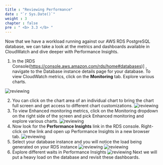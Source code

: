 ```yaml
---
title : "Reviewing Performance"
date : "`r Sys.Date()`"
weight : 3
chapter : false
pre : " <b> 3.3 </b> "
---
```


Now that we have a workload running against our AWS RDS PostgreSQL database, we can take a look at the metrics and dashboards available in CloudWatch and dive deeper with Performance Insights.

1. In the [RDS Console(https://console.aws.amazon.com/rds/home#databases)] , navigate to the Database instance details page for your database. To view CloudWatch metrics, click on the **Monitoring** tab. Explore various charts.

![reviewing](/images/3/3-3/1.png)

2. You can click on the chart area of an individual chart to bring the chart full screen and get access to different chart customizations.
![reviewing](/images/3/3-3/2.png)
3. To view Enhanced monitoring metrics, click on the Monitoring dropdown on the right side of the screen and pick Enhanced monitoring and explore various charts.
![reviewing](/images/3/3-3/3.png)
4. Now look for the **Performance Insights** link in the RDS console. Right-click on the link and open up Performance Insights in a new browser tab.
![reviewing](/images/3/3-3/4.png)
5. Select your database instance and you will notice the load being generated on your RDS instance
![reviewing](/images/3/3-3/5.png)
![reviewing](/images/3/3-3/5.1.png)
6. Explore different waits in Performance Insights
![reviewing](/images/3/3-3/6.png)
Next we will put a heavy load on the database and revisit these dashboards.


